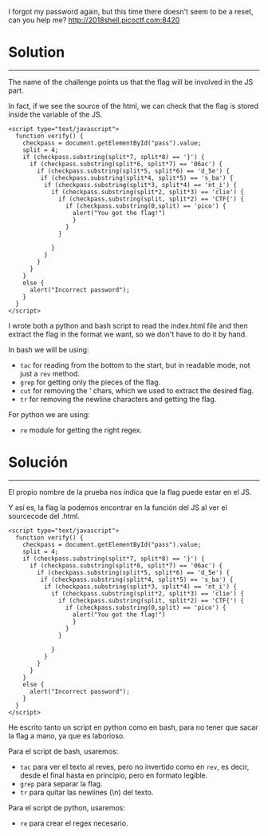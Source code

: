 I forgot my password again, but this time there doesn't seem to be a reset, can you help me? http://2018shell.picoctf.com:8420

# Solution
---
The name of the challenge points us that the flag will be involved in the JS part.

In fact, if we see the source of the html, we can check that the flag is stored inside the variable of the JS.

```
<script type="text/javascript">
  function verify() {
    checkpass = document.getElementById("pass").value;
    split = 4;
    if (checkpass.substring(split*7, split*8) == '}') {
      if (checkpass.substring(split*6, split*7) == '06ac') {
        if (checkpass.substring(split*5, split*6) == 'd_5e') {
         if (checkpass.substring(split*4, split*5) == 's_ba') {
          if (checkpass.substring(split*3, split*4) == 'nt_i') {
            if (checkpass.substring(split*2, split*3) == 'clie') {
              if (checkpass.substring(split, split*2) == 'CTF{') {
                if (checkpass.substring(0,split) == 'pico') {
                  alert("You got the flag!")
                  }
                }
              }
      
            }
          }
        }
      }
    }
    else {
      alert("Incorrect password");
    }
  }
</script>
```
I wrote both a python and bash script to read the index.html file and then extract the flag in the format we want, so we don't have to do it by hand.

In bash we will be using:
* `tac` for reading from the bottom to the start, but in readable mode, not just a `rev` method.
* `grep` for getting only the pieces of the flag.
* `cut` for removing the ' chars, which we used to extract the desired flag.
* `tr` for removing the newline characters and getting the flag.

For python we are using:
* `re` module for getting the right regex.

# Solución
---
El propio nombre de la prueba nos indica que la flag puede estar en el JS.

Y así es, la flag la podemos encontrar en la función del JS al ver el sourcecode del .html.

``` 
<script type="text/javascript">
  function verify() {
    checkpass = document.getElementById("pass").value;
    split = 4;
    if (checkpass.substring(split*7, split*8) == '}') {
      if (checkpass.substring(split*6, split*7) == '06ac') {
        if (checkpass.substring(split*5, split*6) == 'd_5e') {
         if (checkpass.substring(split*4, split*5) == 's_ba') {
          if (checkpass.substring(split*3, split*4) == 'nt_i') {
            if (checkpass.substring(split*2, split*3) == 'clie') {
              if (checkpass.substring(split, split*2) == 'CTF{') {
                if (checkpass.substring(0,split) == 'pico') {
                  alert("You got the flag!")
                  }
                }
              }

            }
          }
        }
      }
    }
    else {
      alert("Incorrect password");
    }
  }
</script>
```

He escrito tanto un script en python como en bash, para no tener que sacar la flag a mano, ya que es laborioso.

Para el script de bash, usaremos:

* `tac` para ver el texto al reves, pero no invertido como en `rev`, es decir, desde el final hasta en principio, pero en formato legible.
* `grep` para separar la flag.
* `tr` para quitar las newlines (\n) del texto.

Para el script de python, usaremos:
* `re` para crear el regex necesario.

